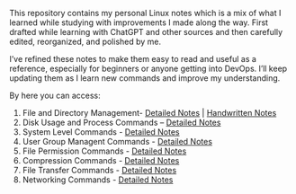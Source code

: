 This repository contains my personal Linux notes which is a mix of what I learned while studying with improvements I made along the way. First drafted while learning with ChatGPT and other sources and then carefully edited, reorganized, and polished by me.
 
I’ve refined these notes to make them easy to read and useful as a reference, especially for beginners or anyone getting into DevOps. I’ll keep updating them as I learn new commands and improve my understanding.

By here you can access:
1. File and Directory Management- [Detailed Notes](./Linux-Commands/01_File-and-Directory-Management/Detailed-notes.md) | [Handwritten Notes](././Linux-Commands/01_File-and-Directory-Management/Handwritten-notes.md)
2. Disk Usage and Process Commands – [Detailed Notes](Linux-Commands/02_Disk-Usage-and-Process-Commands/Detailed-notes.md)
3. System Level Commands - [Detailed Notes](Linux-Commands/03_System-Level-and-Process-Commands/Detailed-Notes.md)
4. User Group Managent Commands - [Detailed Notes](Linux-Commands/04_User-Group-Managent-Commands/Detailed-Notes.md)
5. File Permission Commands - [Detailed Notes](Linux-Commands/05_File-Permission-Commands/Detailed-Notes.md)
6. Compression Commands - [Detailed Notes](Linux-Commands/06_Compression-Commands/Detailed-Notes.md)
7. File Transfer Commands - [Detailed Notes](Linux-Commands/07_File-Transfer-Commands/Detailed-Notes.md)
8. Networking Commands - [Detailed Notes](Linux-Commands/08_Networking-Commands/Detailed-Notes.md)
